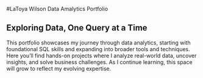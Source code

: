 



#LaToya Wilson Data Amalytics Portfolio

## Exploring Data, One Query at a Time

This portfolio showcases my journey through data analytics, starting with foundational SQL skills and expanding into broader tools and techniques. Here you’ll find hands-on projects where I analyze real-world data, uncover insights, and solve business challenges. As I continue learning, this space will grow to reflect my evolving expertise.
